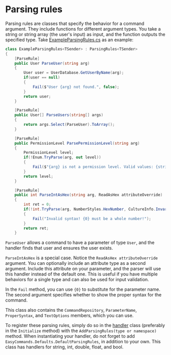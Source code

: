 # Parsing rules

Parsing rules are classes that specify the behavior for a command argument. They include functions for different argument types. You take a string or string array (the user's input) as input, and the function outputs the specified type. Take [ExampleParsingRules.cs](https://github.com/ZakFahey/easy-commands/blob/master/EasyCommands/Example/ExampleParsingRules.cs) as an example:

```cs
class ExampleParsingRules<TSender> : ParsingRules<TSender>
{
    [ParseRule]
    public User ParseUser(string arg)
    {
        User user = UserDatabase.GetUserByName(arg);
        if(user == null)
        {
            Fail($"User {arg} not found.", false);
        }
        return user;
    }

    [ParseRule]
    public User[] ParseUsers(string[] args)
    {
        return args.Select(ParseUser).ToArray();
    }

    [ParseRule]
    public PermissionLevel ParsePermissionLevel(string arg)
    {
        PermissionLevel level;
        if(!Enum.TryParse(arg, out level))
        {
            Fail($"{arg} is not a permission level. Valid values: {string.Join(", ", Enum.GetNames(typeof(PermissionLevel)))}", false);
        }
        return level;
    }

    [ParseRule]
    public int ParseIntAsHex(string arg, ReadAsHex attributeOverride)
    {
        int ret = 0;
        if(!int.TryParse(arg, NumberStyles.HexNumber, CultureInfo.InvariantCulture, out ret))
        {
            Fail("Invalid syntax! {0} must be a whole number!");
        }
        return ret;
    }
```

`ParseUser` allows a command to have a parameter of type `User`, and the handler finds that user and ensures the user exists.

`ParseIntAsHex` is a special case. Notice the `ReadAsHex attributeOverride` argument. You can optionally include an attribute type as a second argument. Include this attribute on your parameter, and the parser will use this handler instead of the default one. This is useful if you have multiple behaviors for a single type and can also be used for input validation.

In the `Fail` method, you can use `{0}` to substitute for the parameter name. The second argument specifies whether to show the proper syntax for the command.

This class also contains the `CommandRepository`, `ParameterName`, `ProperSyntax`, and `TextOptions` members, which you can use.

To register these parsing rules, simply do so in the [handler](CommandHandler.md) class (preferably in the `Initialize` method) with the `AddParsingRules(type or namespace)` method. When instantiating your handler, do not forget to add `EasyCommands.Defaults.DefaultParsingRules`, in addition to your own. This class has handlers for string, int, double, float, and bool.
